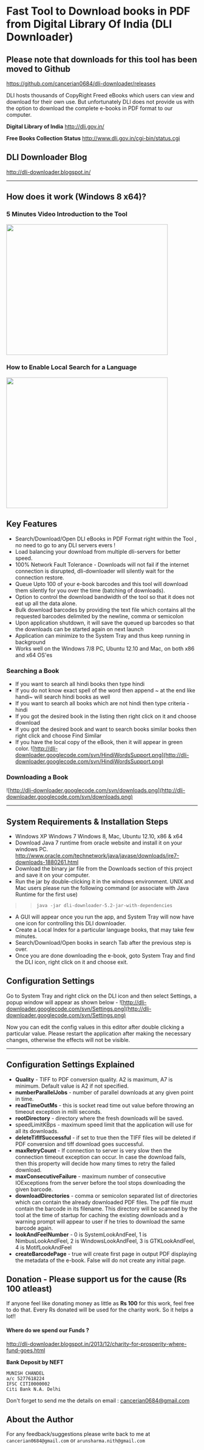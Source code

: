 # Fast Tool to Download books in PDF from Digital Library Of India (DLI Downloader) #

## Please note that downloads for this tool has been moved to Github ##
https://github.com/cancerian0684/dli-downloader/releases

DLI hosts thousands of CopyRight Freed eBooks which users can view and download for their own use. But unfortunately DLI does not provide us with the option to download the complete e-books in PDF format to our computer.

**Digital Library of India**
http://dli.gov.in/

**Free Books Collection Status**
http://www.dli.gov.in/cgi-bin/status.cgi

## DLI Downloader Blog ##
http://dli-downloader.blogspot.in/

---

## How does it work (Windows 8 x64)? ##
### 5 Minutes Video Introduction to the Tool ###
<a href='http://www.youtube.com/watch?feature=player_embedded&v=aV4eJiX7rys' target='_blank'><img src='http://img.youtube.com/vi/aV4eJiX7rys/0.jpg' width='425' height=344 /></a>
### How to Enable Local Search for a Language ###
<a href='http://www.youtube.com/watch?feature=player_embedded&v=qYXsOV8NO5k' target='_blank'><img src='http://img.youtube.com/vi/qYXsOV8NO5k/0.jpg' width='425' height=344 /></a>

## Key Features ##
  * Search/Download/Open DLI eBooks in PDF Format right within the Tool , no need to go to any DLI servers evers !
  * Load balancing your download from multiple dli-servers for better speed.
  * 100% Network Fault Tolerance - Downloads will not fail if the internet connection is disrupted, dli-downloader will silently wait for the connection restore.
  * Queue Upto 100 of your e-book barcodes and this tool will download them silently for you over the time (batching of downloads).
  * Option to control the download bandwidth of the tool so that it does not eat up all the data alone.
  * Bulk download barcodes by providing the text file which contains all the requested barcodes delimited by the newline, comma or semicolon
  * Upon application shutdown, it will save the queued up barcodes so that the downloads can be started again on next launch
  * Application can minimize to the System Tray and thus keep running in background
  * Works well on the Windows 7/8 PC, Ubuntu 12.10 and Mac, on both x86 and x64 OS'es

### Searching a Book ###
  * If you want to search all hindi books then type hindi
  * If you do not know exact spell of the word then append ~ at the end like handi~ will search hindi books as well
  * If you want to search all books which are not hindi then type criteria -hindi
  * If you got the desired book in the listing then right click on it and choose download
  * If you got the desired book and want to search books similar books then right click and choose Find Similar
  * If you have the local copy of the eBook, then it will appear in green color.
![http://dli-downloader.googlecode.com/svn/HindiWordsSupport.png](http://dli-downloader.googlecode.com/svn/HindiWordsSupport.png)
### Downloading a Book ###
![http://dli-downloader.googlecode.com/svn/downloads.png](http://dli-downloader.googlecode.com/svn/downloads.png)


---

## System Requirements & Installation Steps ##
  * Windows XP Windows 7 Windows 8, Mac, Ubuntu 12.10, x86 & x64
  * Download Java 7 runtime from oracle website and install it on your windows PC. http://www.oracle.com/technetwork/java/javase/downloads/jre7-downloads-1880261.html
  * Download the binary jar file from the Downloads section of this project and save it on your computer.
  * Run the jar by double-clicking it in the windows environment. UNIX and Mac users please run the following command (or associate with Java Runtime for the first use)
> > `java -jar dli-downloader-5.2-jar-with-dependencies`
  * A GUI will appear once you run the app, and System Tray will now have one icon for controlling this DLI downloader.
  * Create a Local Index for a particular language books, that may take few minutes.
  * Search/Download/Open books in search Tab after the previous step is over.
  * Once you are done downloading the e-book, goto System Tray and find the DLI icon, right click on it and choose exit.

## Configuration Settings ##
Go to System Tray and right click on the DLI icon and then select Settings, a popup window will appear as shown below -
![http://dli-downloader.googlecode.com/svn/Settings.png](http://dli-downloader.googlecode.com/svn/Settings.png)

Now you can edit the config values in this editor after double clicking a particular value. Please restart the application after making the necessary changes, otherwise the effects will not be visible.

---

## Configuration Settings Explained ##
  * **Quality** - TIFF to PDF conversion quality. A2 is maximum, A7 is minimum. Default value is A2 if not specified.
  * **numberParallelJobs** - number of parallel downloads at any given point in time.
  * **readTimeOutMs** - this is socket read time out value before throwing an timeout exception in milli seconds.
  * **rootDirectory** - directory where the fresh downloads will be saved.
  * speedLimitKBps - maximum speed limit that the application will use for all its downloads.
  * **deleteTifIfSuccessful** - if set to true then the TIFF files will be deleted if PDF conversion and tiff download goes successful.
  * **maxRetryCount** - If connection to server is very slow then the connection timeout exception can occur. In case the download fails, then this property will decide how many times to retry the failed download.
  * **maxConsecutiveFailure** - maximum number of consecutive IOExceptions from the server before the tool stops downloading the given barcode.
  * **downloadDirectories** - comma or semicolon separated list of directories which can contain the already downloaded PDF files. The pdf file must contain the barcode in its filename. This directory will be scanned by the tool at the time of startup for caching the existing downloads and a warning prompt will appear to user if he tries to download the same barcode again.
  * **lookAndFeelNumber** - 0 is SystemLookAndFeel, 1 is NimbusLookAndFeel, 2 is WindowsLookAndFeel, 3 is GTKLookAndFeel, 4 is MotifLookAndFeel
  * **createBarcodePage** - true will create first page in output PDF displaying the metadata of the e-book. False will do not create any initial page.

## Donation - Please support us for the cause (Rs 100 atleast) ##
If anyone feel like donating money as little as **Rs 100** for this work, feel free to do that. Every Rs donated will be used for the charity work. So it helps a lot!!
#### Where do we spend our Funds ? ####
http://dli-downloader.blogspot.in/2013/12/charity-for-prosperity-where-fund-goes.html

**Bank Deposit by NEFT**
```
MUNISH CHANDEL
a/c 5277618224
IFSC CITI0000002
Citi Bank N.A. Delhi
```
Don't forget to send me the details on email : cancerian0684@gmail.com

## About the Author ##
For any feedback/suggestions please write back to me at `cancerian0684@gmail.com` or `arunsharma.nith@gmail.com`
